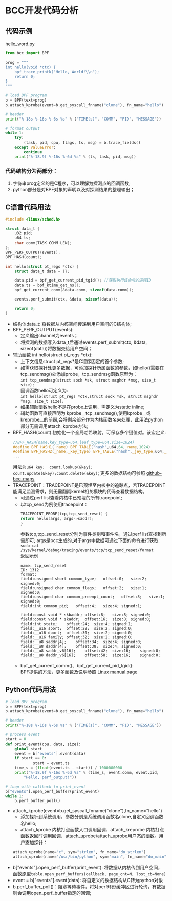 # BCC开发代码分析
## 代码示例
hello_word.py
```python
from bcc import BPF

prog = """
int hello(void *ctx) {
    bpf_trace_printk("Hello, World!\\n");
    return 0;
}
"""

# load BPF program
b = BPF(text=prog)
b.attach_kprobe(event=b.get_syscall_fnname("clone"), fn_name="hello")

# header
print("%-18s %-16s %-6s %s" % ("TIME(s)", "COMM", "PID", "MESSAGE"))

# format output
while 1:
    try:
        (task, pid, cpu, flags, ts, msg) = b.trace_fields()
    except ValueError:
        continue
    print("%-18.9f %-16s %-6d %s" % (ts, task, pid, msg))
```
### 代码结构分为两部分：
1. 字符串prog定义的是C程序，可以理解为探测点的回调函数;
2. python部分是对BPF对象的声明以及对探测结果的整理输出；
## C语言代码用法
```c
#include <linux/sched.h>

struct data_t {
    u32 pid;
    u64 ts;
    char comm[TASK_COMM_LEN];
};
BPF_PERF_OUTPUT(events);
BPF_HASH(count);

int hello(struct pt_regs *ctx) {
    struct data_t data = {};

    data.pid = bpf_get_current_pid_tgid(); //获取执行该命令的进程ID
    data.ts = bpf_ktime_get_ns();
    bpf_get_current_comm(&data.comm, sizeof(data.comm));

    events.perf_submit(ctx, &data, sizeof(data));

    return 0;
}
```
+ 结构体data_t:  将数据从内核空间传递到用户空间的C结构体;
+ BPF_PERF_OUTPUT(events): 
    + 定义输出channel为events；
    + 将探测的数据写入data_t后通过events.perf_submit(ctx, &data, sizeof(data))将数据交给用户空间；
+ 辅助函数 int hello(struct pt_regs *ctx): 
  + 上下文信息struct pt_regs*是C程序固定的首个参数;
  + 如需获取探针处更多数据，可添加探针所属函数的参数，如hello()需要在tcp_sendmsg()处添加probe，tcp_sendmsg函数原型为：  
    `int tcp_sendmsg(struct sock *sk, struct msghdr *msg, size_t size);`  
    回调函数hello可定义为:  
    `int hello(struct pt_regs *ctx,struct sock *sk, struct msghdr *msg, size_t size);`
  + 如果辅助函数hello不是在probe上调用，需定义为static inline;
  + 辅助函数可直接声明为 kprobe__tcp_sendmsg(),使用kprobe__或kreprobe__的前缀,会将剩余部分作为内核函数名来处理，此用法python部分无需调用attach_kprobe方法;
+ BPF_HASH(count):初始化一个全局哈希映射，可保存多个键值对。该宏定义:
  ```c
  //BPF_HASH(name,key_type=u64,leaf_type=u64,size=1024)
  #define BPF_HASH1(_name) BPF_TABLE("hash",u64,64,_name,1024)
  #define BPF_HASH2(_name,_key_type) BPF_TABLE("hash",_jey_type,u64,_name,1024)
  ...
  ``` 
  用法为`u64 key;  count.lookup(&key); count.update(&key);count.delete(&key)`;
  更多的数据结构可参照 [github-bcc-maps](https://github.com/iovisor/bcc/blob/master/docs/reference_guide.md#maps)
+ TRACEPOINT：TRACEPOINT是已预埋至内核中的追踪点，若TRACEPOINT能满足监测需求，则无需翻阅kernel相关模块的代码查看数据结构。
  + 可通过perf list查看内核中已预埋的所有tracepoint;
  + 以tcp_send为例使用tracepoint：
    ```c
    TRACEPOINT_PROBE(tcp,tcp_send_reset) {
    return hello(args, args->saddr);
    }
    ```
    参数tcp,tcp_send_reset分别为事件类别和事件名，通过perf list查找到所需即可;
    args是bcc生成的,对于args中数据可通过下面的命令进行获取:  
    `sudo cat /sys/kernel/debug/tracing/events/tcp/tcp_send_reset/format`  
    返回示例
    ```
    name: tcp_send_reset
    ID: 1312
    format:
	field:unsigned short common_type;	offset:0;	size:2;	signed:0;
	field:unsigned char common_flags;	offset:2;	size:1;	signed:0;
	field:unsigned char common_preempt_count;	offset:3;	size:1;	signed:0;
	field:int common_pid;	offset:4;	size:4;	signed:1;

	field:const void * skbaddr;	offset:8;	size:8;	signed:0;
	field:const void * skaddr;	offset:16;	size:8;	signed:0;
	field:int state;	offset:24;	size:4;	signed:1;
	field:__u16 sport;	offset:28;	size:2;	signed:0;
	field:__u16 dport;	offset:30;	size:2;	signed:0;
	field:__u16 family;	offset:32;	size:2;	signed:0;
	field:__u8 saddr[4];	offset:34;	size:4;	signed:0;
	field:__u8 daddr[4];	offset:38;	size:4;	signed:0;
	field:__u8 saddr_v6[16];	offset:42;	size:16;	signed:0;
	field:__u8 daddr_v6[16];	offset:58;	size:16;	signed:0;

    ```
  + bpf_get_current_comm()、bpf_get_current_pid_tgid():  
    BPF提供的方法，更多函数及说明参照 [Linux manual page](https://man7.org/linux/man-pages/man7/bpf-helpers.7.html)
## Python代码用法
```python
# load BPF program
b = BPF(text=prog)
b.attach_kprobe(event=b.get_syscall_fnname("clone"), fn_name="hello")

# header
print("%-18s %-16s %-6s %s" % ("TIME(s)", "COMM", "PID", "MESSAGE"))

# process event
start = 0
def print_event(cpu, data, size):
    global start
    event = b["events"].event(data)
    if start == 0:
            start = event.ts
    time_s = (float(event.ts - start)) / 1000000000
    print("%-18.9f %-16s %-6d %s" % (time_s, event.comm, event.pid,
        "Hello, perf_output!"))

# loop with callback to print_event
b["events"].open_perf_buffer(print_event)
while 1:
    b.perf_buffer_poll()
```
+ attach_kprobe(event=b.get_syscall_fnname("clone"),fn_name="hello")
  + 添加探针到系统调用，参数分别是系统调用函数名clone,自定义回调函数名hello;
  +  attach_kprobe 内核打点函数入口调用回调、attach_kreprobe 内核打点函数返回时调用回调、attach_uprobe/attach_uprobe用户态的函数。用户态加探针：  
  ```python
  attach_uprobe(name="c", sym="strlen", fn_name="do_strlen")
  attach_uprobe(name="/usr/bin/python", sym="main", fn_name="do_main")
  ```
+ b["events"].open_perf_buffer(print_event): 将数据从内核传到用户空间，函数原型`table.open_perf_buffers(callback, page_cnt=N, lost_cb=None)`
+ event = b["events"].event(data): 将自定义的数据结构从C转为python对象
+ b.perf_buffer_poll()：阻塞等待事件，将对perf环形缓冲区进行轮询，有数据则会调用open_perf_buffer指定的回调;


   
  
